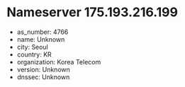 # Nameserver 175.193.216.199

* as_number: 4766
* name: Unknown
* city: Seoul
* country: KR
* organization: Korea Telecom
* version: Unknown
* dnssec: Unknown
